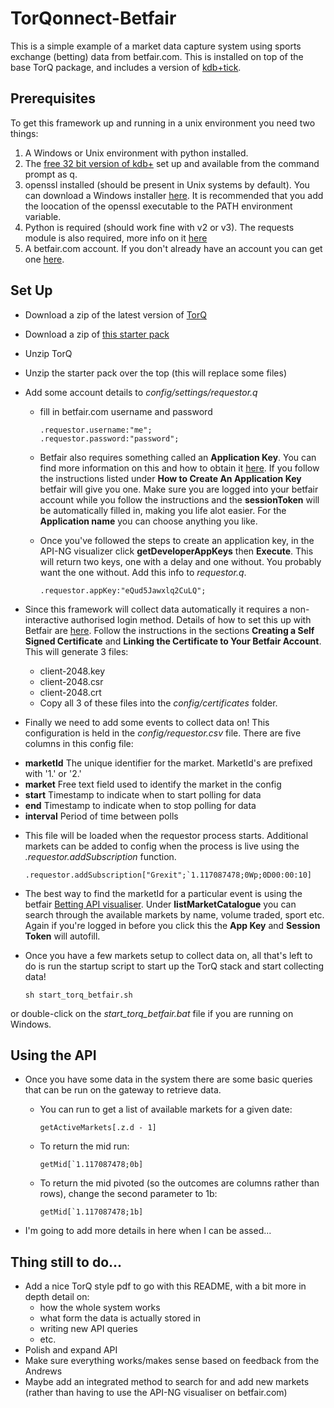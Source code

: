# TorQonnect-Betfair
This is a simple example of a market data capture system using sports exchange (betting) data from betfair.com.  This is installed on top of the base TorQ package, and includes a version of [kdb+tick](http://code.kx.com/wsvn/code/kx/kdb+tick).

## Prerequisites

To get this framework up and running in a unix environment you need two things:

1. A Windows or Unix environment with python installed.
2. The [free 32 bit version of kdb+](http://kx.com/software-download.php) set up and available from the command prompt as q.
3. openssl installed (should be present in Unix systems by default).  You can download a Windows installer [here](http://gnuwin32.sourceforge.net/packages/openssl.htm).  It is recommended that you add the loocation of the openssl executable to the PATH environment variable.
4. Python is required (should work fine with v2 or v3).  The requests module is also required, more info on it [here](http://docs.python-requests.org/en/latest/user/install/)
5. A betfair.com account. If you don't already have an account you can get one [here](https://register.betfair.com/account/registration).


## Set Up

* Download a zip of the latest version of [TorQ](https://github.com/AquaQAnalytics/TorQ/archive/master.zip)
* Download a zip of [this starter pack](https://github.com/AquaQAnalytics/TorQonnect-Betfair/archive/master.zip)
* Unzip TorQ
* Unzip the starter pack over the top (this will replace some files)
* Add some account details to *config/settings/requestor.q*
    - fill in betfair.com username and password

        ```
        .requestor.username:"me";
        .requestor.password:"password";
        ```

    - Betfair also requires something called an **Application Key**.  You can find more information on this and how to obtain it [here](https://api.developer.betfair.com/services/webapps/docs/display/1smk3cen4v3lu3yomq5qye0ni/Application+Keys).  If you follow the instructions listed under **How to Create An Application Key** betfair will give you one.  Make sure you are logged into your betfair account while you follow the instructions and the **sessionToken** will be automatically filled in, making you life alot easier.  For the **Application name** you can choose anything you like.
    - Once you've followed the steps to create an application key, in the API-NG visualizer click **getDeveloperAppKeys** then **Execute**.  This will return two keys, one with a delay and one without.  You probably want the one without.  Add this info to *requestor.q*.

        ```
        .requestor.appKey:"eQud5Jawxlq2CuLQ";
        ```

* Since this framework will collect data automatically it requires a non-interactive authorised login method.  Details of how to set this up with Betfair are [here](https://api.developer.betfair.com/services/webapps/docs/display/1smk3cen4v3lu3yomq5qye0ni/Non-Interactive+%28bot%29+login).  Follow the instructions in the sections **Creating a Self Signed Certificate** and **Linking the Certificate to Your Betfair Account**.  This will generate 3 files:
    - client-2048.key
    - client-2048.csr
    - client-2048.crt
    - Copy all 3 of these files into the *config/certificates* folder.
* Finally we need to add some events to collect data on!  This configuration is held in the *config/requestor.csv* file. There are five columns in this config file:
 - **marketId**  The unique identifier for the market. MarketId's are prefixed with '1.' or '2.'
 - **market** Free text field used to identify the market in the config
 - **start** Timestamp to indicate when to start polling for data 
 - **end** Timestamp to indicate when to stop polling for data 
 - **interval** Period of time between polls

* This file will be loaded when the requestor process starts. Additional markets can be added to config when the process is live using the *.requestor.addSubscription* function.

    ```
    .requestor.addSubscription["Grexit";`1.117087478;0Wp;0D00:00:10]
    ```
    
* The best way to find the marketId for a particular event is using the betfair [Betting API visualiser](https://developer.betfair.com/visualisers/api-ng-sports-operations/).  Under **listMarketCatalogue** you can search through the available markets by name, volume traded, sport etc.  Again if you're logged in before you click this the **App Key** and **Session Token** will autofill.
* Once you have a few markets setup to collect data on, all that's left to do is run the startup script to start up the TorQ stack and start collecting data!

    ```
    sh start_torq_betfair.sh
    ```
or double-click on the *start_torq_betfair.bat* file if you are running on Windows.

## Using the API

* Once you have some data in the system there are some basic queries that can be run on the gateway to retrieve data.  
    - You can run to get a list of available markets for a given date: 

        ```
        getActiveMarkets[.z.d - 1]
        ```
    - To return the mid run:
        
        ```
        getMid[`1.117087478;0b]
        ```
    - To return the mid pivoted (so the outcomes are columns rather than rows), change the second parameter to 1b:

        ```
        getMid[`1.117087478;1b]
        ```
* I'm going to add more details in here when I can be assed...


## Thing still to do...

* Add a nice TorQ style pdf to go with this README, with a bit more in depth detail on:
    - how the whole system works
    - what form the data is actually stored in
    - writing new API queries 
    - etc.
* Polish and expand API
* Make sure everything works/makes sense based on feedback from the Andrews
* Maybe add an integrated method to search for and add new markets (rather than having to use the API-NG visualiser on betfair.com)
